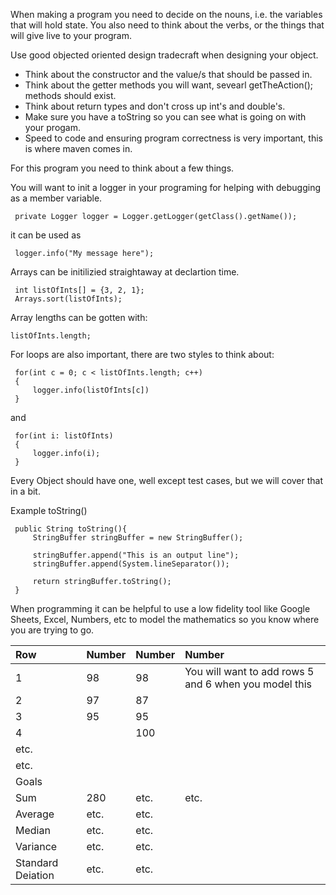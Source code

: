When making a program you need to decide on the nouns, i.e. the variables that will hold state.  You also need to think about the verbs, or the things that will give live to your program.

 Use good objected oriented design tradecraft when designing your object.  
  - Think about the constructor and the value/s that should be passed in.  
  - Think about the getter methods you will want, sevearl getTheAction(); methods should exist.
  - Think about return types and don't cross up int's and double's.
  - Make sure you have a toString so you can see what is going on with your progam.
  - Speed to code and ensuring program correctness is very important, this is where maven comes in.

 For this program you need to think about a few things.

 You will want to init a logger in your programing for helping with debugging as a member variable.

     private Logger logger = Logger.getLogger(getClass().getName());

 it can be used as

     logger.info("My message here");

 Arrays can be initilizied straightaway at declartion time.

     int listOfInts[] = {3, 2, 1};
     Arrays.sort(listOfInts);

 Array lengths can be gotten with:

    listOfInts.length;

 For loops are also important, there are two styles to think about:

     for(int c = 0; c < listOfInts.length; c++)
     {
         logger.info(listOfInts[c])
     }

 and

     for(int i: listOfInts)
     {
         logger.info(i);
     }



 Every Object should have one, well except test cases, but we will cover that in a bit.

 Example toString()

     public String toString(){
         StringBuffer stringBuffer = new StringBuffer();

         stringBuffer.append("This is an output line");
         stringBuffer.append(System.lineSeparator());

         return stringBuffer.toString();
     }

 When programming it can be helpful to use a low fidelity tool like Google Sheets, Excel, Numbers, etc to model the mathematics so you know where you are trying to go.

 | Row  | Number | Number | Number | 
 | :---- | :----- | :----- | :----- |
 | 1 | 98     | 98     | You will want to add rows 5 and 6 when you model this
 | 2 | 97     | 87
 | 3 | 95     | 95
 | 4 |        | 100
 | etc.   |
 | etc.   |
 | Goals   |
 | Sum   | 280| etc.   |etc.   |
 | Average | etc.   |etc.   |
 | Median |etc.   |etc.   |
 |Variance|etc.   |etc.   |
 |Standard Deiation|etc.   |etc.   |
